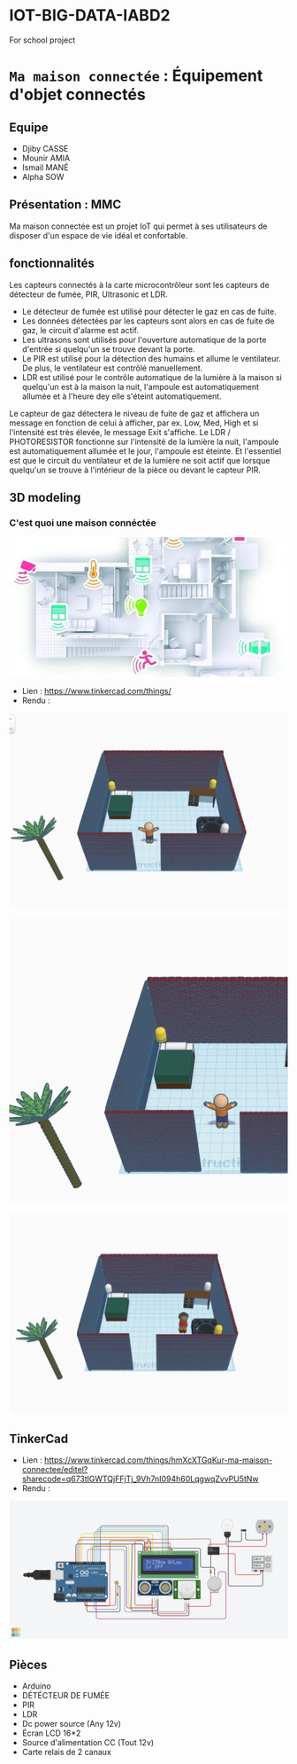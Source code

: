 # IOT-BIG-DATA-IABD2
For school project


# `Ma maison connectée` : Équipement d'objet connectés


## Equipe 
- Djiby  CASSE
- Mounir AMIA
- Ismail MANÉ
- Alpha SOW

## Présentation : MMC

Ma maison connectée est un projet IoT qui permet à ses utilisateurs de disposer d'un espace de vie idéal et confortable.



## fonctionnalités
Les capteurs connectés à la carte microcontrôleur sont les capteurs de détecteur de fumée, PIR, Ultrasonic et LDR.
- Le détecteur de fumée est utilisé pour détecter le gaz en cas de fuite.
- Les données détectées par les capteurs sont alors en cas de fuite de gaz, le circuit d'alarme est actif.
- Les ultrasons sont utilisés pour l'ouverture automatique de la porte d'entrée si quelqu'un se trouve devant la porte.
- Le PIR est utilisé pour la détection des humains et allume le ventilateur. De plus, le ventilateur est contrôlé manuellement.
- LDR est utilisé pour le contrôle automatique de la lumière à la maison si quelqu'un est à la maison la nuit, l'ampoule est automatiquement allumée et à l'heure dey elle s'éteint automatiquement.

Le capteur de gaz détectera le niveau de fuite de gaz et affichera un message en fonction de celui à afficher, par ex. Low, Med, High et si l'intensité est très élevée, le message Exit s'affiche. Le LDR / PHOTORESISTOR fonctionne sur l'intensité de la lumière la nuit, l'ampoule est automatiquement allumée et le jour, l'ampoule est éteinte. Et l'essentiel est que le circuit du ventilateur et de la lumière ne soit actif que lorsque quelqu'un se trouve à l'intérieur de la pièce ou devant le capteur PIR.


## 3D modeling
### C'est quoi une maison connéctée

![alt text](https://github.com/djibykc/IOT-BIG-DATA-5IABD2/blob/main/images/C-est-quoi-une-maison-connectee.jpeg?raw=true "C-est-quoi-une-maison-connectee")


- Lien : https://www.tinkercad.com/things/
- Rendu : 


![alt text](https://github.com/djibykc/IOT-BIG-DATA-5IABD2/blob/main/images/model3D01.png?raw=true "model3D01")

![alt text](https://github.com/djibykc/IOT-BIG-DATA-5IABD2/blob/main/images/model3D02.png?raw=true "model3D02")

![alt text](https://github.com/djibykc/IOT-BIG-DATA-5IABD2/blob/main/images/model3D03.png?raw=true "model3D03")

## TinkerCad
- Lien : https://www.tinkercad.com/things/hmXcXTGqKur-ma-maison-connectee/editel?sharecode=q673tlGWTQjFFjTj_9Vh7nI094h60LqgwqZvvPU5tNw
- Rendu : 

![alt text](https://github.com/djibykc/IOT-BIG-DATA-5IABD2/blob/main/images/tinkercadMMC.png?raw=true "TinkerCad")


## Pièces

- Arduino
- DÉTÉCTEUR DE FUMÉE
- PIR
- LDR
- Dc power source (Any 12v)
- Écran LCD 16*2 
- Source d'alimentation CC (Tout 12v)
- Carte relais de 2 canaux
